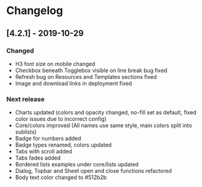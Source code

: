 # Changelog

## [4.2.1] - 2019-10-29

### Changed
 - H3 font size on mobile changed
 - Checkbox beneath Togglebox visible on line break bug fixed
 - Refresh bug on Resources and Templates sections fixed
 - Image and download links in deployment fixed

### Next release
 - Charts updated (colors and opacity changed, no-fill set as default, fixed color issues due to incorrect config)
 - Core/colors improved (All names use same style, main colors split into sublists)
 - Badge for numbers added
 - Badge types renamed, colors updated
 - Tabs with scroll added
 - Tabs fades added
 - Bordered lists examples under core/lists updated
 - Dialog, Topbar and Sheet open and close functions refactored
 - Body text color changed to #512b2b
